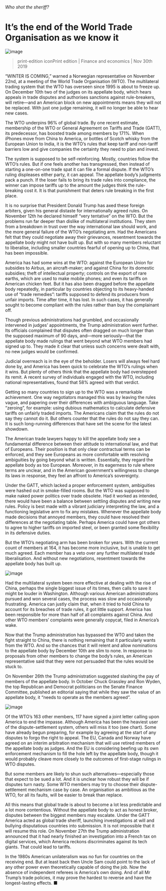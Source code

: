 ###### Who shot the sheriff?
# It’s the end of the World Trade Organisation as we know it 
![image](images/20191130_FNP001_0.jpg) 
> print-edition iconPrint edition | Finance and economics | Nov 30th 2019 
“WINTER IS COMING,” warned a Norwegian representative on November 22nd, at a meeting of the World Trade Organisation (WTO). The multilateral trading system that the WTO has overseen since 1995 is about to freeze up. On December 10th two of the judges on its appellate body, which hears appeals in trade disputes and authorises sanctions against rule-breakers, will retire—and an American block on new appointments means they will not be replaced. With just one judge remaining, it will no longer be able to hear new cases. 
The WTO underpins 96% of global trade. By one recent estimate, membership of the WTO or General Agreement on Tariffs and Trade (GATT), its predecessor, has boosted trade among members by 171%. When iPhones move from China to America, or bottles of Scotch whisky from the European Union to India, it is the WTO’s rules that keep tariff and non-tariff barriers low and give companies the certainty they need to plan and invest. 
The system is supposed to be self-reinforcing. Mostly, countries follow the WTO’s rules. But if one feels another has transgressed, then instead of starting a one-on-one trade spat it can file a formal dispute. If the WTO’s ruling displeases either party, it can appeal. The appellate body’s judgments pack a punch. If the loser fails to bring its trade rules into compliance, the winner can impose tariffs up to the amount the judges think the rule-breaking cost it. It is that punishment that deters rule breaking in the first place. 
It is no surprise that President Donald Trump has axed these foreign arbiters, given his general distaste for internationally agreed rules. On November 12th he declared himself “very tentative” on the WTO. But the problems run far deeper than dislike of multilateral institutions. They stem from a breakdown in trust over the way international law should work, and the more general failure of the WTO’s negotiating arm. Had the Americans felt that they could negotiate away their grievances, resentment towards the appellate body might not have built up. But with so many members reluctant to liberalise, including smaller countries fearful of opening up to China, that has been impossible. 
America has had some wins at the WTO: against the European Union for subsidies to Airbus, an aircraft-maker; and against China for its domestic subsidies; theft of intellectual property; controls on the export of rare earths, which are used to make mobile phones; and even its tariffs on American chicken feet. But it has also been dragged before the appellate body repeatedly, in particular by countries objecting to its heavy-handed use of “trade remedies”: tariffs supposed to defend its producers from unfair imports. Time after time, it has lost. In such cases, it has generally sought to become compliant with the rules rather than buy the complainant off. 
Though previous administrations had grumbled, and occasionally intervened in judges’ appointments, the Trump administration went further. Its officials complained that disputes often dragged on much longer than the supposed maximum of 90 days, and—more seriously—that the appellate body made rulings that went beyond what WTO members had signed up to. They made it clear that unless such concerns were dealt with, no new judges would be confirmed. 
Judicial overreach is in the eye of the beholder. Losers will always feel hard done by, and America has been quick to celebrate the WTO’s rulings when it wins. But plenty of others think that the appellate body had overstepped its remit. A recent survey of individuals engaged with the WTO, including national representatives, found that 58% agreed with that verdict. 
Getting so many countries to sign up to the WTO was a remarkable achievement. One way negotiators managed this was by leaving the rules vague, and papering over their differences with ambiguous language. Take “zeroing”, for example: using dubious mathematics to calculate defensive tariffs on unfairly traded imports. The Americans claim that the rules do not say they cannot do it. But others counter that the rules do not say they can. It is such long-running differences that have set the scene for the latest showdown. 
The American trade lawyers happy to kill the appellate body see a fundamental difference between their attitude to international law, and that of Europeans. Their position is that only clear contractual terms can be enforced, and they see Europeans as more comfortable with resolving ambiguities by going beyond what is written. Essentially, they regard the appellate body as too European. Moreover, in its eagerness to rule where terms are unclear, and in the American government’s willingness to change its laws in response, they feel an affront to America’s sovereignty. 
Under the GATT, which lacked a proper enforcement system, ambiguities were hashed out in smoke-filled rooms. But the WTO was supposed to make naked power politics over trade obsolete. Had it worked as intended, there would have been a balance between settling disputes and writing new rules. Policy is best made with a vibrant judiciary interpreting the law, and a functioning legislative arm to fix any mistakes. Whenever the appellate body made decisions that annoyed members, they could have resolved their differences at the negotiating table. Perhaps America could have got others to agree to higher tariffs on imported steel, or been granted some flexibility in its defensive duties. 
But the WTO’s negotiating arm has been broken for years. With the current count of members at 164, it has become more inclusive, but is unable to get much agreed. Each member has a veto over any further multilateral trade liberalisation. And without new negotiations, resentment towards the appellate body has built up. 
![image](images/20191130_FNP002_0.jpg) 
Had the multilateral system been more effective at dealing with the rise of China, perhaps the single biggest issue of its times, then calls to save it might be louder in Washington. Although various American administrations pursued and won several cases, the process was slow and occasionally frustrating. America can justly claim that, when it tried to hold China to account for its breaches of trade rules, it got little support. America has been responsible for more than half of all complaints against China. And other WTO members’ complaints were generally copycat, filed in America’s wake. 
Now that the Trump administration has bypassed the WTO and taken the fight straight to China, there is nothing remaining that it particularly wants from the WTO. And so the chances that it will relent and allow nominations to the appellate body by December 10th are slim to none. In response to proposals from other members to change the body’s rules, an American representative said that they were not persuaded that the rules would be stuck to. 
On November 26th the Trump administration suggested slashing the pay of members of the appellate body. In October Chuck Grassley and Ron Wyden, the top Republican and Democrat politicians on the Senate Finance Committee, published an editorial saying that while they saw the value of an appellate body, it “needs to operate as the members agreed”. 
![image](images/20191130_FNC185.png) 
Of the WTO’s 163 other members, 117 have signed a joint letter calling upon America to end the impasse. Although America has been the heaviest user of the dispute-settlement system, others will miss it too (see chart). Some have already begun preparing, for example by agreeing at the start of any disputes to forgo the right to appeal. The EU, Canada and Norway have agreed on an interim arbitration mechanism that will use retired members of the appellate body as judges. And the EU is considering beefing up its own enforcement mechanism to fill the hole left by the appellate body, though it would probably cleave more closely to the outcomes of first-stage rulings in WTO disputes. 
But some members are likely to shun such alternatives—especially those that expect to be sued a lot. And it is unclear how robust they will be if disputes turn nasty. Some WTO members may try to choose their dispute-settlement mechanism case by case. An organisation as ambitious as the WTO, for all its faults, will be easier to break than replace. 
All this means that global trade is about to become a lot less predictable and a lot more contentious. Without the appellate body to act as honest broker, disputes between the biggest members may escalate. Under the GATT America acted as global trade sheriff, launching investigations at will and bullying disputatious countries into submission. It is not impossible that it will resume this role. On November 27th the Trump administration announced that it had nearly finished an investigation into a French tax on digital services, which America reckons discriminates against its tech giants. That could lead to tariffs. 
In the 1980s American unilateralism was no fun for countries on the receiving end. But at least back then Uncle Sam could point to the lack of any other power even theoretically capable of doing the job. Now the absence of independent referees is America’s own doing. And of all Mr Trump’s trade policies, it may prove the hardest to reverse and have the longest-lasting effects. ■ 
